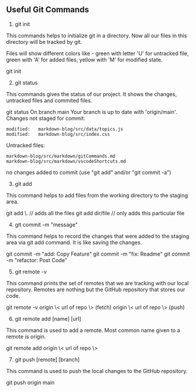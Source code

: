 ## Useful Git Commands

1. git init

This commands helps to initialize git in a directory. Now all our files in this directory will be tracked by git.

Files will show different colors like - green with letter 'U' for untracked file, green with 'A' for added files, yellow with 'M' for modified state.

<CodeSnippet language="git">
git init
</CodeSnippet>

2. git status

This commands gives the status of our project. It shows the changes, untracked files and commited files.

<CodeSnippet language="git">
git status 
On branch main
Your branch is up to date with 'origin/main'.
Changes not staged for commit:

    modified:   markdown-blog/src/data/topics.js
    modified:   markdown-blog/src/index.css

Untracked files:

    markdown-blog/src/markdown/gitCommands.md
    markdown-blog/src/markdown/vscodeShortcuts.md

no changes added to commit (use "git add" and/or "git commit -a")

</CodeSnippet>

3. git add

This command helps to add files from the working directory to the staging area.

<CodeSnippet language="git">
  git add \. // adds all the files
  git add dir/file // only adds this particular file
</CodeSnippet>

4. git commit -m "message"

This command helps to record the changes that were added to the staging area via git add command. It is like saving the changes.

<CodeSnippet language="git">
  git commit -m "add: Copy Feature"
  git commit -m "fix: Readme"
  git commit -m "refactor: Post Code"
</CodeSnippet>

5. git remote -v

This command prints the set of remotes that we are tracking with our local repository. Remotes are nothing but the GitHub repository that stores our code.

<CodeSnippet language="git">
git remote -v
origin \< url of repo \> (fetch)
origin \< url of repo \> (push)

</CodeSnippet>

6. git remote add [name] [url]

This command is used to add a remote. Most common name given to a remote is origin.

<CodeSnippet language="git">
git remote add origin \< url of repo \>
</CodeSnippet>

7. git push [remote] [branch]

This command is used to push the local changes to the GitHub repository.

<CodeSnippet language="git">
git push origin main
</CodeSnippet>
